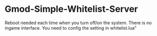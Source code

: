 # Gmod-Simple-Whitelist-Server
Reboot needed each time when you turn off/on the system.
There is no ingame interface.
You need to config the setting in whitelist.lua"
